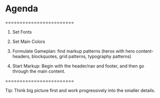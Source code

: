 

# Agenda
========================

1. Set Fonts

2. Set Main Colors

3. Formulate Gameplan: find markup patterns (heros with hero content-headers, blockquotes, grid patterns, typography patterns)

4. Start Markup: Begin with the header/nav and footer, and then go through the main content.

========================

Tip: Think big picture first and work progressively into the smaller details.